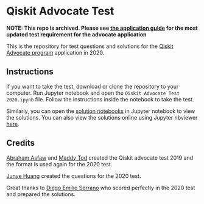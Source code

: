 # Qiskit Advocate Test

**NOTE: This repo is archived. Please see [the application guide](https://github.com/qiskit-advocate/application-guide) for the most updated test requirement for the advocate application**

This is the repository for test questions and solutions for the [Qiskit Advocate program](https://qiskit.org/advocates) application in 2020.

## Instructions

If you want to take the test, download or clone the repository to your computer. Run Jupyter notebook and open the `Qiskit Advocate Test 2020.ipynb` file. Follow the instructions inside the notebook to take the test.

Similarly, you can open the [solution notebooks](solutions) in Jupyter notebook to view the solutions. You can also view the solutions online using Jupyter nbviewer [here](https://nbviewer.jupyter.org/github/qiskit-community/qiskit-advocate-test/tree/master/solutions/).

## Credits
[Abraham Asfaw](https://twitter.com/abe_asfaw) and [Maddy Tod](https://twitter.com/MaddyTod) created the Qiskit advocate test 2019 and the format is used again for the 2020 test.

[Junye Huang](https://twitter.com/HuangJunye) created the questions for the 2020 test.

Great thanks to [Diego Emilio Serrano](https://twitter.com/diemilioser) who scored perfectly in the 2020 test and prepared the solutions.
